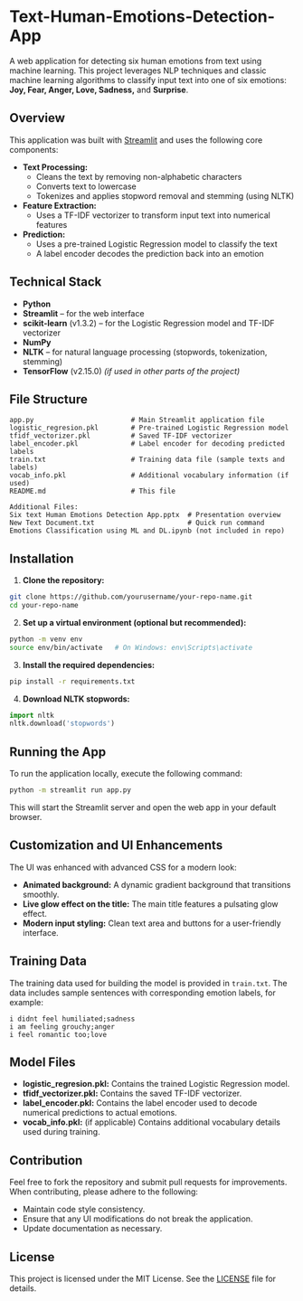 # Text-Human-Emotions-Detection-App

A web application for detecting six human emotions from text using machine learning. This project leverages NLP techniques and classic machine learning algorithms to classify input text into one of six emotions: **Joy, Fear, Anger, Love, Sadness,** and **Surprise**.

## Overview

This application was built with [Streamlit](https://streamlit.io/) and uses the following core components:

- **Text Processing:**
  - Cleans the text by removing non-alphabetic characters
  - Converts text to lowercase
  - Tokenizes and applies stopword removal and stemming (using NLTK)
- **Feature Extraction:**
  - Uses a TF-IDF vectorizer to transform input text into numerical features
- **Prediction:**
  - Uses a pre-trained Logistic Regression model to classify the text
  - A label encoder decodes the prediction back into an emotion

## Technical Stack

- **Python**
- **Streamlit** – for the web interface
- **scikit-learn** (v1.3.2) – for the Logistic Regression model and TF-IDF vectorizer
- **NumPy**
- **NLTK** – for natural language processing (stopwords, tokenization, stemming)
- **TensorFlow** (v2.15.0) *(if used in other parts of the project)*

## File Structure

```
app.py                        # Main Streamlit application file
logistic_regresion.pkl        # Pre-trained Logistic Regression model
tfidf_vectorizer.pkl          # Saved TF-IDF vectorizer
label_encoder.pkl             # Label encoder for decoding predicted labels
train.txt                     # Training data file (sample texts and labels)
vocab_info.pkl                # Additional vocabulary information (if used)
README.md                     # This file

Additional Files:
Six text Human Emotions Detection App.pptx  # Presentation overview
New Text Document.txt                       # Quick run command
Emotions Classification using ML and DL.ipynb (not included in repo)
```

## Installation

1. **Clone the repository:**

```bash
git clone https://github.com/yourusername/your-repo-name.git
cd your-repo-name
```

2. **Set up a virtual environment (optional but recommended):**

```bash
python -m venv env
source env/bin/activate   # On Windows: env\Scripts\activate
```

3. **Install the required dependencies:**

```bash
pip install -r requirements.txt
```

4. **Download NLTK stopwords:**

```python
import nltk
nltk.download('stopwords')
```

## Running the App

To run the application locally, execute the following command:

```bash
python -m streamlit run app.py
```

This will start the Streamlit server and open the web app in your default browser.

## Customization and UI Enhancements

The UI was enhanced with advanced CSS for a modern look:

- **Animated background:** A dynamic gradient background that transitions smoothly.
- **Live glow effect on the title:** The main title features a pulsating glow effect.
- **Modern input styling:** Clean text area and buttons for a user-friendly interface.

## Training Data

The training data used for building the model is provided in `train.txt`. The data includes sample sentences with corresponding emotion labels, for example:

```
i didnt feel humiliated;sadness
i am feeling grouchy;anger
i feel romantic too;love
```

## Model Files

- **logistic_regresion.pkl:** Contains the trained Logistic Regression model.
- **tfidf_vectorizer.pkl:** Contains the saved TF-IDF vectorizer.
- **label_encoder.pkl:** Contains the label encoder used to decode numerical predictions to actual emotions.
- **vocab_info.pkl:** (if applicable) Contains additional vocabulary details used during training.

## Contribution

Feel free to fork the repository and submit pull requests for improvements. When contributing, please adhere to the following:

- Maintain code style consistency.
- Ensure that any UI modifications do not break the application.
- Update documentation as necessary.

## License

This project is licensed under the MIT License. See the [LICENSE](LICENSE) file for details.
